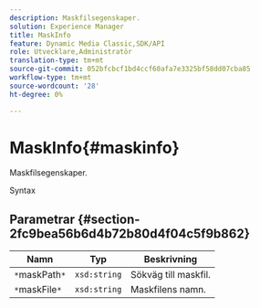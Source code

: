 ```yaml
---
description: Maskfilsegenskaper.
solution: Experience Manager
title: MaskInfo
feature: Dynamic Media Classic,SDK/API
role: Utvecklare,Administratör
translation-type: tm+mt
source-git-commit: 052bfcbcf1bd4ccf60afa7e3325bf58dd07cba85
workflow-type: tm+mt
source-wordcount: '28'
ht-degree: 0%

---
```



# MaskInfo{#maskinfo}

Maskfilsegenskaper.

Syntax

## Parametrar {#section-2fc9bea56b6d4b72b80d4f04c5f9b862}

| Namn | Typ | Beskrivning |
|---|---|---|
| `*`maskPath`*` | `xsd:string` | Sökväg till maskfil. |
| `*`maskFile`*` | `xsd:string` | Maskfilens namn. |

